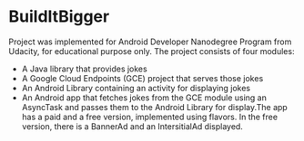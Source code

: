 # BuildItBigger

Project was implemented for Android Developer Nanodegree Program from Udacity, for educational purpose only. The project consists of four modules: 

* A Java library that provides jokes
* A Google Cloud Endpoints (GCE) project that serves those jokes
* An Android Library containing an activity for displaying jokes
* An Android app that fetches jokes from the GCE module using an AsyncTask and passes them to the Android Library for display.The app has a paid and a free version, implemented using flavors. In the free version, there is a BannerAd and an IntersitialAd displayed.
